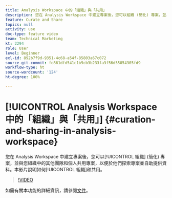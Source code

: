 ```yaml
---
title: Analysis Workspace 中的「組織」與「共用」
description: 您在 Analysis Workspace 中建立專案後，您可以組織 (簡化) 專案，並與您組織中的其他團隊和個人共用專案，以便於他們探索專案並自助提供資料。本影片說明如何組織和共用。
feature: Curate and Share
topics: null
activity: use
doc-type: feature video
team: Technical Marketing
kt: 2294
role: User
level: Beginner
exl-id: 892b7f9d-9351-4c68-a54f-85803a67c072
source-git-commit: fe861dfd541c1b9cb3b233fa3f56d55054305fd9
workflow-type: ht
source-wordcount: '124'
ht-degree: 100%

---
```


# [!UICONTROL Analysis Workspace 中的「組織」與「共用」] {#curation-and-sharing-in-analysis-workspace}

您在 Analysis Workspace 中建立專案後，您可以[!UICONTROL 組織] (簡化) 專案，並與您組織中的其他團隊和個人共用專案，以便於他們探索專案並自助提供資料。本影片說明如何[!UICONTROL 組織]和共用。

>[!VIDEO](https://video.tv.adobe.com/v/24711/?quality=12)

如需有關本功能的詳細資訊，請參閱[文件](https://experienceleague.adobe.com/docs/analytics/analyze/analysis-workspace/curate-share/curate.html?lang=zh-Hant)。
